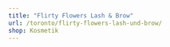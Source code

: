 ```yaml
---
title: "Flirty Flowers Lash & Brow"
url: /toronto/flirty-flowers-lash-und-brow/
shop: Kosmetik
---
```

